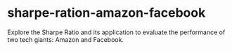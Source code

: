 # sharpe-ration-amazon-facebook
Explore the Sharpe Ratio and its application to evaluate the performance of two tech giants: Amazon and Facebook.
